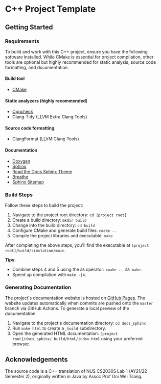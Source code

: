 # C++ Project Template

## Getting Started

### Requirements

To build and work with this C++ project, ensure you have the following software installed. While CMake is essential for project compilation, other tools are optional but highly recommended for static analysis, source code formatting, and documentation.

#### Build tool

- [CMake](https://cmake.org/download/)

#### Static analyzers (highly recommended)

- [Cppcheck](https://cppcheck.sourceforge.io/#download)
- Clang-Tidy (LLVM Extra Clang Tools)

#### Source code formatting

- ClangFormat (LLVM Clang Tools)

#### Documentation

- [Doxygen](https://www.doxygen.nl/download.html)
- [Sphinx](https://www.sphinx-doc.org/en/master/usage/installation.html)
- [Read the Docs Sphinx Theme](https://sphinx-rtd-theme.readthedocs.io/en/stable/installing.html)
- [Breathe](https://breathe.readthedocs.io/en/latest/index.html#download)
- [Sphinx Sitemap](https://sphinx-sitemap.readthedocs.io/en/latest/getting-started.html#installation)

### Build Steps

Follow these steps to build the project:

1. Navigate to the project root directory: `cd [project root]`
2. Create a build directory: `mkdir build`
3. Change into the build directory: `cd build`
4. Configure CMake and generate build files: `cmake ..`
5. Compile the project libraries and executable: `make`

After completing the above steps, you'll find the executable at `[project root]/build/simulation/main`.

**Tips:**

- Combine steps 4 and 5 using the `&&` operator: `cmake .. && make`.
- Speed up compilation with `make -j4`.

### Generating Documentation

The project's documentation website is hosted on [GitHub Pages](https://huizhuansam.github.io/cpp_project_template/). The website updates automatically when commits are pushed onto the `master` branch via GitHub Actions. To generate a local preview of the documentation:

1. Navigate to the project's documentation directory: `cd docs_sphinx`
2. Run `make html` to create a `_build` subdirectory.
3. Open the generated HTML documentation: `[project root]/docs_sphinx/_build/html/index.html` using your preferred browser.

## Acknowledgements

The source code is a C++ translation of NUS CS2030S Lab 1 (AY21/22 Semester 2), originally written in Java by Assoc Prof Ooi Wei Tsang.
